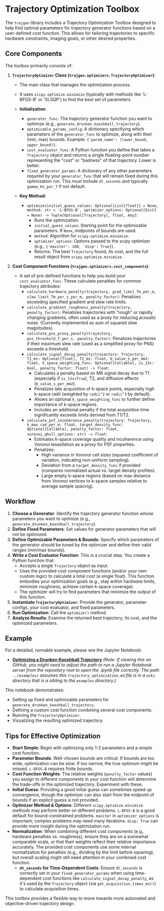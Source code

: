 # Trajectory Optimization Toolbox

The `trajgen` library includes a Trajectory Optimization Toolbox designed to help find optimal parameters for trajectory generator functions based on a user-defined cost function. This allows for tailoring trajectories to specific hardware constraints, imaging goals, or other desired properties.

## Core Components

The toolbox primarily consists of:

1.  **`TrajectoryOptimizer` Class (`trajgen.optimizers.TrajectoryOptimizer`)**:
    *   The main class that manages the optimization process.
    *   It uses `scipy.optimize.minimize` (typically with methods like 'L-BFGS-B' or 'SLSQP') to find the best set of parameters.
    *   **Initialization**:
        *   `generator_func`: The trajectory generator function you want to optimize (e.g., `generate_drunken_kooshball_trajectory`).
        *   `optimizable_params_config`: A dictionary specifying which parameters of the `generator_func` to optimize, along with their (min, max) bounds. Example: `{'param_name': (lower_bound, upper_bound)}`.
        *   `cost_evaluator_func`: A Python function you define that takes a `Trajectory` object and returns a single floating-point number representing the "cost" or "badness" of that trajectory. Lower is better.
        *   `fixed_generator_params`: A dictionary of any other parameters required by your `generator_func` that will remain fixed during this optimization run. This *must* include `dt_seconds` and typically `gamma_Hz_per_T` if not default.

    *   **Key Method**:
        *   `optimize(initial_guess_values: Optional[List[float]] = None, method: str = 'L-BFGS-B', optimizer_options: Optional[Dict] = None) -> Tuple[Optional[Trajectory], float, Any]`:
            *   Runs the optimization.
            *   `initial_guess_values`: Starting point for the optimizable parameters. If `None`, midpoints of bounds are used.
            *   `method`: Algorithm for `scipy.optimize.minimize`.
            *   `optimizer_options`: Options passed to the scipy optimizer (e.g., `{'maxiter': 100, 'disp': True}`).
            *   Returns: The best `Trajectory` found, its cost, and the full result object from `scipy.optimize.minimize`.

2.  **Cost Component Functions (`trajgen.optimizers.cost_components`)**:
    *   A set of pre-defined functions to help you build your `cost_evaluator_func`. These calculate penalties for common trajectory attributes:
        *   `calculate_hardware_penalty(trajectory, grad_limit_Tm_per_m, slew_limit_Tm_per_s_per_m, penalty_factor)`: Penalizes exceeding specified gradient and slew rate limits.
        *   `calculate_gradient_roughness_penalty(trajectory, penalty_factor)`: Penalizes trajectories with "rough" or rapidly changing gradients, often used as a proxy for reducing acoustic noise. (Currently implemented as sum of squared slew magnitudes).
        *   `calculate_pns_proxy_penalty(trajectory, pns_threshold_T_per_s, penalty_factor)`: Penalizes trajectories if their maximum slew rate (used as a simplified proxy for PNS) exceeds a threshold.
        *   `calculate_signal_decay_penalty(trajectory: Trajectory, T1_ms: Optional[float], T2_ms: float, b_value_s_per_mm2: float, k_space_weighting_func: Optional[Callable], is_13c: bool, penalty_factor: float) -> float`:
            *   Calculates a penalty based on MR signal decay due to T1 (especially if `is_13c=True`), T2, and diffusion effects (`b_value_s_per_mm2`).
            *   Penalizes late acquisition of k-space points, especially high k-space radii (weighted by `radii^2` or `radii^3` by default).
            *   Allows an optional `k_space_weighting_func` to further define importance of k-space regions.
            *   Includes an additional penalty if the total acquisition time significantly exceeds limits derived from T1/T2.
        *   `calculate_psf_incoherence_penalty(trajectory: Trajectory, k_max_rad_per_m: float, target_density_func: Optional[Callable], penalty_factor: float, voronoi_qhull_options: str) -> float`:
            *   Estimates k-space coverage quality and incoherence using Voronoi tessellation as a proxy for PSF properties.
            *   Penalizes:
                *   High variance in Voronoi cell sizes (squared coefficient of variation, indicating non-uniform sampling).
                *   Deviation from a `target_density_func` if provided (compares normalized actual vs. target density profiles).
                *   Large empty k-space regions (based on max distance from Voronoi vertices to k-space samples relative to average sample spacing).

## Workflow

1.  **Choose a Generator**: Identify the trajectory generator function whose parameters you want to optimize (e.g., `generate_drunken_kooshball_trajectory`).
2.  **Define Fixed Parameters**: Set values for generator parameters that will not be optimized.
3.  **Define Optimizable Parameters & Bounds**: Specify which parameters of the generator should be tuned by the optimizer and define their valid ranges (min/max bounds).
4.  **Write a Cost Evaluator Function**: This is a crucial step. You create a Python function that:
    *   Accepts a single `Trajectory` object as input.
    *   Uses the provided cost component functions (and/or your own custom logic) to calculate a total cost (a single float). This function embodies your optimization goals (e.g., stay within hardware limits, minimize roughness, achieve certain k-space coverage).
    *   The optimizer will try to find parameters that minimize the output of this function.
5.  **Instantiate `TrajectoryOptimizer`**: Provide the generator, parameter configs, your cost evaluator, and fixed parameters.
6.  **Run Optimization**: Call the `optimize()` method.
7.  **Analyze Results**: Examine the returned best trajectory, its cost, and the optimized parameters.

## Example

For a detailed, runnable example, please see the Jupyter Notebook:
-   [**Optimizing a Drunken Kooshball Trajectory**](../examples/07_trajectory_optimization.ipynb)
    *(Note: If viewing this on GitHub, you might need to adjust the path or run a Jupyter Notebook server from the repository root to open the .ipynb file correctly. The path `../examples/` assumes this `trajectory_optimization.md` file is in a `wiki` directory that is a sibling to the `examples` directory.)*

This notebook demonstrates:
-   Setting up fixed and optimizable parameters for `generate_drunken_kooshball_trajectory`.
-   Defining a custom cost function combining several cost components.
-   Running the `TrajectoryOptimizer`.
-   Visualizing the resulting optimized trajectory.

## Tips for Effective Optimization

-   **Start Simple**: Begin with optimizing only 1-2 parameters and a simple cost function.
-   **Parameter Bounds**: Well-chosen bounds are critical. If bounds are too wide, optimization can be slow. If too narrow, the true optimum might be missed. `L-BFGS-B` requires finite bounds.
-   **Cost Function Weights**: The relative weights (`penalty_factor` values) you assign to different components in your cost function will determine the trade-offs in the optimized trajectory. Experiment with these.
-   **Initial Guess**: Providing a good initial guess can sometimes speed up convergence, though the optimizer can also start from the midpoint of bounds if an explicit guess is not provided.
-   **Optimizer Method & Options**: Different `scipy.optimize.minimize` methods may perform better on different problems. `L-BFGS-B` is a good default for bound-constrained problems. `maxiter` in `optimizer_options` is important; complex problems may need many iterations. `disp: True` can provide more insight during the optimization run.
-   **Normalization**: When combining different cost components (e.g., hardware penalties vs. roughness), ensure they are on a somewhat comparable scale, or that their weights reflect their relative importance accurately. The provided cost components use some internal normalization for penalties (e.g., dividing by the limit before squaring), but overall scaling might still need attention in your combined cost function.
    - **`dt_seconds` for Time-Dependent Costs**: Ensure `dt_seconds` is correctly set in your `fixed_generator_params` when using time-dependent cost functions like `calculate_signal_decay_penalty`, as it's used by the `Trajectory` object (via `get_acquisition_times_ms()`) to calculate acquisition times.

This toolbox provides a flexible way to move towards more automated and objective-driven trajectory design.
